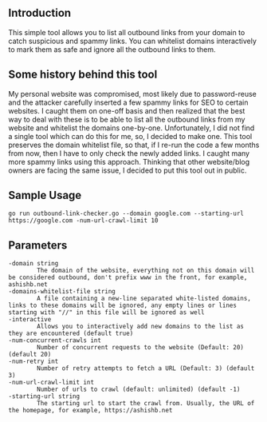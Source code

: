 ## Introduction

This simple tool allows you to list all outbound links from your domain to catch suspicious and spammy links. You can whitelist domains interactively to mark them as safe and ignore all the outbound links to them. 

## Some history behind this tool

My personal website was compromised, most likely due to password-reuse and the attacker carefully inserted a few spammy links for SEO to certain websites. I caught them on one-off basis and then realized that the best way to deal with these is to be able to list all the outbound links from my website and whitelist the domains one-by-one. Unfortunately, I did not find a single tool which can do this for me, so, I decided to make one. This tool preserves the domain whitelist file, so that, if I re-run the code a few months from now, then I have to only check the newly added links. I caught many more spammy links using this approach. Thinking that other website/blog owners are facing the same issue, I decided to put this tool out in public.

## Sample Usage

`go run outbound-link-checker.go --domain google.com --starting-url https://google.com -num-url-crawl-limit 10`

## Parameters

```
-domain string
    	The domain of the website, everything not on this domain will be considered outbound, don't prefix www in the front, for example, ashishb.net
-domains-whitelist-file string
  	  	A file containing a new-line separated white-listed domains, links to these domains will be ignored, any empty lines or lines starting with "//" in this file will be ignored as well
-interactive
    	Allows you to interactively add new domains to the list as they are encountered (default true)
-num-concurrent-crawls int
    	Number of concurrent requests to the website (Default: 20) (default 20)
-num-retry int
    	Number of retry attempts to fetch a URL (Default: 3) (default 3)
-num-url-crawl-limit int
    	Number of urls to crawl (default: unlimited) (default -1)
-starting-url string
    	The starting url to start the crawl from. Usually, the URL of the homepage, for example, https://ashishb.net
```